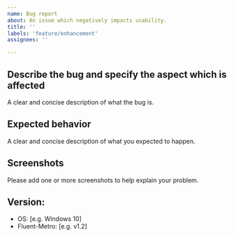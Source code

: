 ```yaml
---
name: Bug report
about: An issue which negatively impacts usability.
title: ''
labels: 'feature/enhancement'
assignees: ''

---
```


## Describe the bug and specify the aspect which is affected
A clear and concise description of what the bug is.

## Expected behavior
A clear and concise description of what you expected to happen.

## Screenshots
Please add one or more screenshots to help explain your problem.

## Version:
 - OS: [e.g. Windows 10]
 - Fluent-Metro: [e.g. v1.2]
